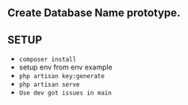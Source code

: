 ## Create Database Name prototype.

## SETUP

-   `composer install`
-   setup env from env example
-   `php artisan key:generate`
-   `php artisan serve`
-   `Use dev got issues in main` 
